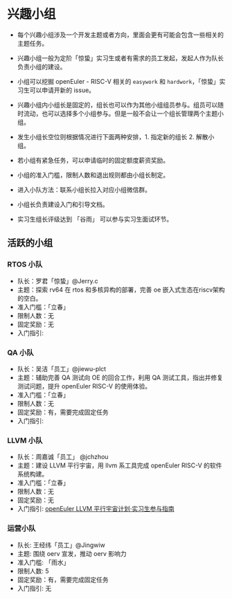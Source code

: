 # 兴趣小组

- 每个兴趣小组涉及一个开发主题或者方向，里面会更有可能会包含一些相关的主题任务。

- 兴趣小组一般为定阶「惊蛰」实习生或者有需求的员工发起，发起人作为队长负责小组的建设。

- 小组可以挖掘 openEuler - RISC-V 相关的 `easywork` 和 `hardwork`，「惊蛰」实习生可以申请开新的 issue。

- 兴趣小组内小组长是固定的，组长也可以作为其他小组组员参与。组员可以随时流动，也可以选择多个小组参与。但是一般不会让一个组长管理两个主题小组。

- 发生小组长空位则根据情况进行下面两种安排，1. 指定新的组长 2. 解散小组。

- 若小组有紧急任务，可以申请临时的固定额度薪资奖励。

- 小组的准入门槛，限制人数和退出规则都由小组长制定。

- 进入小队方法：联系小组长拉入对应小组微信群。

- 小组长负责建设入门和引导文档。

- 实习生组长评级达到 「谷雨」 可以参与实习生面试环节。


## 活跃的小组

### RTOS 小队

- 队长：罗君「惊蛰」@Jerry.c
- 主题：探索 rv64 在 rtos 和多核异构的部署，完善 oe 嵌入式生态在riscv架构的空白。
- 准入门槛：「立春」
- 限制人数：无
- 固定奖励：无
- 入门指引: 


### QA 小队

- 队长：吴洁「员工」@jiewu-plct
- 主题：辅助完善 QA 测试向 OE 的回合工作，利用 QA 测试工具，指出并修复测试问题，提升 openEuler RISC-V 的使用体验。
- 准入门槛：「立春」
- 限制人数：无
- 固定奖励：有，需要完成固定任务
- 入门指引: 


### LLVM 小队

- 队长：周嘉诚「员工」 @jchzhou
- 主题：建设 LLVM 平行宇宙，用 llvm 系工具完成 openEuler RISC-V 的软件系统构建。
- 准入门槛：「立春」
- 限制人数：无
- 固定奖励：无
- 入门指引: [openEuler LLVM 平行宇宙计划·实习生参与指南](./guide_intern_llvm_parallel_universe.md)


### 运营小队

- 队长: 王经纬「员工」@Jingwiw
- 主题: 围绕 oerv 宣发，推动 oerv 影响力
- 准入门槛: 「雨水」
- 限制人数: 5
- 固定奖励：有，需要完成固定任务
- 入门指引: 无



